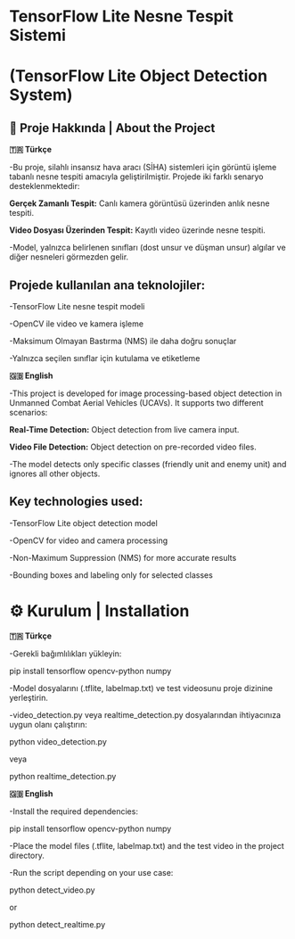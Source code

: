 # TensorFlow Lite Nesne Tespit Sistemi

# (TensorFlow Lite Object Detection System)

## 📌 Proje Hakkında | About the Project
**🇹🇷 Türkçe**

-Bu proje, silahlı insansız hava aracı (SİHA) sistemleri için görüntü işleme tabanlı nesne tespiti amacıyla geliştirilmiştir. Projede iki farklı senaryo desteklenmektedir:

**Gerçek Zamanlı Tespit:** Canlı kamera görüntüsü üzerinden anlık nesne tespiti. 

**Video Dosyası Üzerinden Tespit:** Kayıtlı video üzerinde nesne tespiti.

-Model, yalnızca belirlenen sınıfları (dost unsur ve düşman unsur) algılar ve diğer nesneleri görmezden gelir.

## Projede kullanılan ana teknolojiler:

-TensorFlow Lite nesne tespit modeli

-OpenCV ile video ve kamera işleme

-Maksimum Olmayan Bastırma (NMS) ile daha doğru sonuçlar

-Yalnızca seçilen sınıflar için kutulama ve etiketleme

**🇬🇧 English**

-This project is developed for image processing-based object detection in Unmanned Combat Aerial Vehicles (UCAVs). It supports two different scenarios:

**Real-Time Detection:** Object detection from live camera input.

**Video File Detection:** Object detection on pre-recorded video files.

-The model detects only specific classes (friendly unit and enemy unit) and ignores all other objects.

## Key technologies used:

-TensorFlow Lite object detection model

-OpenCV for video and camera processing

-Non-Maximum Suppression (NMS) for more accurate results

-Bounding boxes and labeling only for selected classes

# ⚙️ Kurulum | Installation
**🇹🇷 Türkçe**

-Gerekli bağımlılıkları yükleyin:

pip install tensorflow opencv-python numpy


-Model dosyalarını (.tflite, labelmap.txt) ve test videosunu proje dizinine yerleştirin.

-video_detection.py veya realtime_detection.py dosyalarından ihtiyacınıza uygun olanı çalıştırın:

python video_detection.py


veya

python realtime_detection.py

**🇬🇧 English**

-Install the required dependencies:

pip install tensorflow opencv-python numpy


-Place the model files (.tflite, labelmap.txt) and the test video in the project directory.

-Run the script depending on your use case:

python detect_video.py


or

python detect_realtime.py

